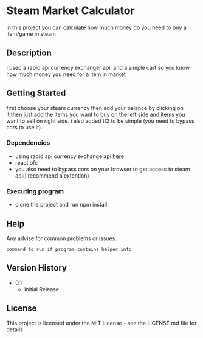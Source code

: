 # Steam Market Calculator

in this project you can calculate how much money do you need to buy a item/game in steam

## Description

I used a rapid api currency exchanger api. and a simple cart so you know how much money you need for a item in market

## Getting Started

first choose your steam currency then add your balance by clicking on it.then just add the items you want to buy on the left side and items you want to sell on right side. i also added tf2 to be simple (you need to bypass cors to use it).

### Dependencies

- using rapid api currency exchange api [here](https://rapidapi.com/fyhao/api/currency-exchange)
- react ofc
- you also need to bypass cors on your browser to get access to steam api(I recommend a extention)

### Executing program

- clone the project and run npm install

## Help

Any advise for common problems or issues.

```
command to run if program contains helper info
```

## Version History

- 0.1
  - Initial Release

## License

This project is licensed under the MIT License - see the LICENSE.md file for details
